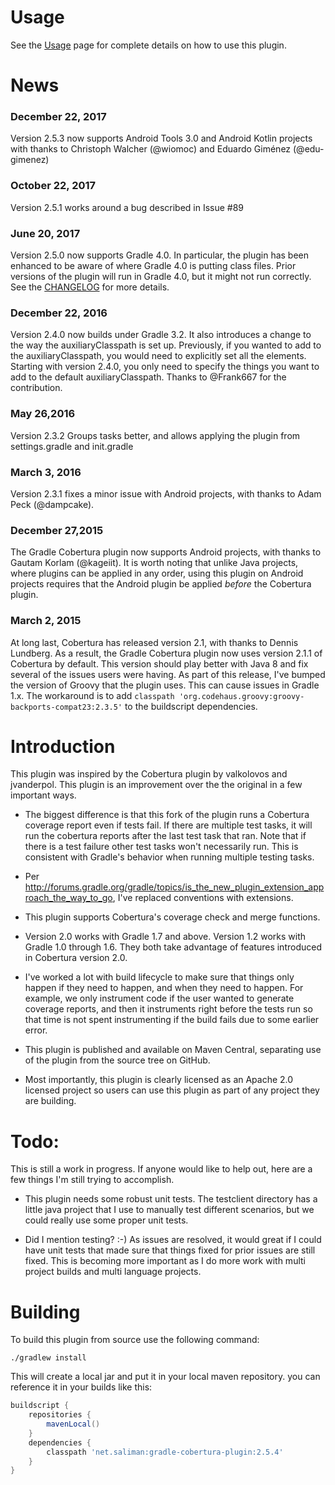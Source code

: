 Usage
=====
See the [Usage](http://github.com/stevesaliman/gradle-cobertura-plugin/blob/master/usage.md)
page for complete details on how to use this plugin.

News
====
### December 22, 2017
Version 2.5.3 now supports Android Tools 3.0 and Android Kotlin projects with 
thanks to Christoph Walcher (@wiomoc) and Eduardo Giménez (@edu-gimenez)

### October 22, 2017
Version 2.5.1 works around a bug described in Issue #89

### June 20, 2017
Version 2.5.0 now supports Gradle 4.0.  In particular, the plugin has been 
enhanced to be aware of where Gradle 4.0 is putting class files.  Prior versions
of the plugin will run in Gradle 4.0, but it might not run correctly.  See the
[CHANGELOG](http://github.com/stevesaliman/gradle-cobertura-plugin/blob/master/CHANGELOG.md)
for more details.
### December 22, 2016
Version 2.4.0 now builds under Gradle 3.2.  It also introduces a change to the
way the auxiliaryClasspath is set up.  Previously, if you wanted to add to 
the auxiliaryClasspath, you would need to explicitly set all the elements.  
Starting with version 2.4.0, you only need to specify the things you want to
add to the default auxiliaryClasspath.  Thanks to @Frank667 for the contribution.
### May 26,2016
Version 2.3.2 Groups tasks better, and allows applying the plugin from 
settings.gradle and init.gradle
### March 3, 2016
Version 2.3.1 fixes a minor issue with Android projects, with thanks to Adam
Peck (@dampcake).
### December 27,2015
The Gradle Cobertura plugin now supports Android projects, with thanks to Gautam
Korlam (@kageiit).  It is worth noting that unlike Java projects, where plugins
can be applied in any order, using this plugin on Android projects requires that
the Android plugin be applied *before* the Cobertura plugin.
### March 2, 2015
At long last, Cobertura has released version 2.1, with thanks to Dennis
Lundberg.  As a result, the Gradle Cobertura plugin now uses version 2.1.1 of
Cobertura by default.  This version should play better with Java 8 and fix
several of the issues users were having.  As part of this release, I've bumped
the version of Groovy that the plugin uses.  This can cause issues in Gradle
1.x.  The workaround is to add 
```classpath 'org.codehaus.groovy:groovy-backports-compat23:2.3.5'``` to the
buildscript dependencies.

Introduction
============

This plugin was inspired by the Cobertura plugin by valkolovos and jvanderpol.
This plugin is an improvement over the the original in a few important ways.

- The biggest difference is that this fork of the plugin runs a Cobertura 
coverage report even if tests fail.  If there are multiple test tasks, it will
run the cobertura reports after the last test task that ran. Note that if
there is a test failure other test tasks won't necessarily run.  This is
consistent with Gradle's behavior when running multiple testing tasks.

- Per http://forums.gradle.org/gradle/topics/is_the_new_plugin_extension_approach_the_way_to_go,
I've replaced conventions with extensions.

- This plugin supports Cobertura's coverage check and merge functions.

- Version 2.0 works with Gradle 1.7 and above.  Version 1.2 works with Gradle
1.0 through 1.6.  They both take advantage of features introduced in Cobertura
version 2.0.

- I've worked a lot with build lifecycle to make sure that things only happen
if they need to happen, and when they need to happen.  For example, we only
instrument code if the user wanted to generate coverage reports, and then it
instruments right before the tests run so that time is not spent instrumenting
if the build fails due to some earlier error.

- This plugin is published and available on Maven Central, separating use of
the plugin from the source tree on GitHub.

- Most importantly, this plugin is clearly licensed as an Apache 2.0 licensed
project so users can use this plugin as part of any project they are building.

Todo:
=====

This is still a work in progress.  If anyone would like to help out, here are a
few things I'm still trying to accomplish.

- This plugin needs some robust unit tests.  The testclient directory has a
little java project that I use to manually test different scenarios, but we
could really use some proper unit tests.

- Did I mention testing? :-)  As issues are resolved, it would great if I could
have unit tests that made sure that things fixed for prior issues are still
fixed.  This is becoming more important as I do more work with multi project
builds and multi language projects.

Building
========
To build this plugin from source use the following command:

```
./gradlew install
```

This will create a local jar and put it in your local maven repository. you can
reference it in your builds like this:

```groovy
buildscript {
	repositories {
		mavenLocal()
	}
	dependencies {
		classpath 'net.saliman:gradle-cobertura-plugin:2.5.4'
	}
}
```
